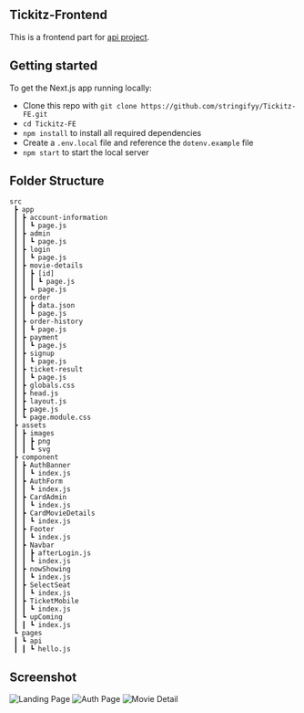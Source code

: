 ## Tickitz-Frontend

This is a frontend part for [api project](https://github.com/stringifyy/Tickitz-BE).

## Getting started

To get the Next.js app running locally:

* Clone this repo with `git clone https://github.com/stringifyy/Tickitz-FE.git`
* `cd Tickitz-FE`
* `npm install` to install all required dependencies
* Create a `.env.local` file and reference the `dotenv.example` file
* `npm start` to start the local server

## Folder Structure


    src
     ┣ app
     ┃ ┣ account-information
     ┃ ┃ ┗ page.js
     ┃ ┣ admin
     ┃ ┃ ┗ page.js
     ┃ ┣ login
     ┃ ┃ ┗ page.js
     ┃ ┣ movie-details
     ┃ ┃ ┣ [id]
     ┃ ┃ ┃ ┗ page.js
     ┃ ┃ ┗ page.js
     ┃ ┣ order
     ┃ ┃ ┣ data.json
     ┃ ┃ ┗ page.js
     ┃ ┣ order-history
     ┃ ┃ ┗ page.js
     ┃ ┣ payment
     ┃ ┃ ┗ page.js
     ┃ ┣ signup
     ┃ ┃ ┗ page.js
     ┃ ┣ ticket-result
     ┃ ┃ ┗ page.js
     ┃ ┣ globals.css
     ┃ ┣ head.js
     ┃ ┣ layout.js
     ┃ ┣ page.js
     ┃ ┗ page.module.css
     ┣ assets
     ┃ ┣ images
     ┃ ┃ ┣ png
     ┃ ┃ ┗ svg
     ┣ component
     ┃ ┣ AuthBanner
     ┃ ┃ ┗ index.js
     ┃ ┣ AuthForm
     ┃ ┃ ┗ index.js
     ┃ ┣ CardAdmin
     ┃ ┃ ┗ index.js
     ┃ ┣ CardMovieDetails
     ┃ ┃ ┗ index.js
     ┃ ┣ Footer
     ┃ ┃ ┗ index.js
     ┃ ┣ Navbar
     ┃ ┃ ┣ afterLogin.js
     ┃ ┃ ┗ index.js
     ┃ ┣ nowShowing
     ┃ ┃ ┗ index.js
     ┃ ┣ SelectSeat
     ┃ ┃ ┗ index.js
     ┃ ┣ TicketMobile
     ┃ ┃ ┗ index.js
     ┃ ┗ upComing
     ┃ ┃ ┗ index.js
     ┗ pages
     ┃ ┗ api
     ┃ ┃ ┗ hello.js
    
## Screenshot

![Landing Page](https://user-images.githubusercontent.com/114414904/220416734-bcca7143-0238-4d8a-8c4b-13b2776dd873.png)
![Auth Page](https://user-images.githubusercontent.com/114414904/220417219-f53950b2-05b3-4f07-96c6-ad8f9faf8356.png)
![Movie Detail](https://user-images.githubusercontent.com/114414904/220420773-16b438d8-d514-4014-9374-2fcdc08ce939.png)
